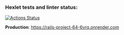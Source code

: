 ### Hexlet tests and linter status:

[![Actions Status](https://github.com/spoddub/rails-project-64/actions/workflows/hexlet-check.yml/badge.svg)](https://github.com/spoddub/rails-project-64/actions)

**Production**: https://rails-project-64-6vrq.onrender.com
